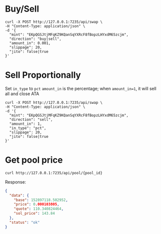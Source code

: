# Buy/Sell
```
curl -X POST http://127.0.0.1:7235/api/swap \
-H "Content-Type: application/json" \
-d '{
  "mint": "EKpQGSJtjMFqKZ9KQanSqYXRcF8fBopzLHYxdM65zcjm",
  "direction": "buy|sell",
  "amount_in": 0.001,
  "slippage": 20,
  "jito": false|true
}'
```

# Sell Proportionally
Set `in_type` to `pct`
`amount_in` is the percentage; when `amount_in=1`, it will sell all and close ATA
```
curl -X POST http://127.0.0.1:7235/api/swap \
-H "Content-Type: application/json" \
-d '{
  "mint": "EKpQGSJtjMFqKZ9KQanSqYXRcF8fBopzLHYxdM65zcjm",
  "direction": "sell",
  "amount_in": 1,
  "in_type": "pct",
  "slippage": 20,
  "jito": false|true
}'
```
# Get pool price
```
curl http://127.0.0.1:7235/api/pool/{pool_id}
```
Response:
```json
{
  "data": {
    "base": 152897118.502952,
    "price": 0.000103805,
    "quote": 110.340824464,
    "sol_price": 143.84
  },
  "status": "ok"
}
```
